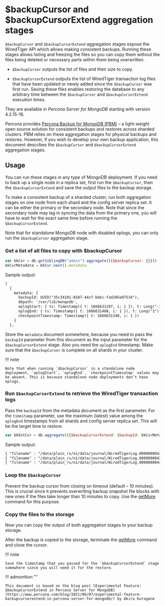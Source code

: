 # $backupCursor and $backupCursorExtend aggregation stages

`$backupCursor` and `$backupCursorExtend` aggregation stages expose the WiredTiger API which allows making consistent backups. Running these stages allows listing and freezing the files so you can copy them without the files being deleted or necessary parts within them being overwritten.


* `$backupCursor` outputs the list of files and their size to copy.

* `$backupCursorExtend` outputs the list of WiredTiger transaction log files that have been updated or newly added since the `$backupCursor` was first run. Saving these files enables restoring the database to any arbitrary time between the `$backupCursor` and `$backupCursorExtend` execution times.

They are available in *Percona Server for MongoDB* starting with version 4.2.15-16.

Percona provides [Percona Backup for MongoDB (PBM)](https://www.percona.com/doc/percona-backup-mongodb/index.html) – a light-weight open source solution for consistent backups and restores across sharded clusters. PBM relies on these aggregation stages for physical backups and restores. However, if you wish to develop your own backup application, this document describes the `$backupCursor` and `$backupCursorExtend` aggregation stages.

## Usage

You can run these stages in any type of MongoDB deployment. If you need to back up a single node in a replica set, first run the `$backupCursor`, then the `$backupCursorExtend` and save the output files to the backup storage.

To make a consistent backup of a sharded cluster, run both aggregation stages on one node from each shard and the config server replica set. It can be either the primary or the secondary node. Note that since the secondary node may lag in syncing the data from the primary one, you will have to wait for the exact same time before running the `$backupCursorExtend`.

Note that for standalone MongoDB node with disabled oplogs, you can only run the `$backupCursor` aggregation stage.

### Get a list of all files to copy with $backupCursor

```javascript
var bkCsr = db.getSiblingDB("admin").aggregate([{$backupCursor: {}}])
bkCsrMetadata = bkCsr.next().metadata
```

Sample output:

```default
[
  {
    metadata: {
      backupId: UUID("35c34101-0107-44cf-bdec-fad285e07534"),
      dbpath: '/var/lib/mongodb',
      oplogStart: { ts: Timestamp({ t: 1666631297, i: 1 }), t: Long("-1") },
      oplogEnd: { ts: Timestamp({ t: 1666631408, i: 1 }), t: Long("1") },
      checkpointTimestamp: Timestamp({ t: 1666631348, i: 1 })
    }
  },
```

Store the `metadata` document somewhere, because you need to pass the `backupId` parameter from this document as the input parameter for the `$backupCursorExtend` stage. Also you need the `oplogEnd` timestamp.
Make sure that the `$backupCursor` is complete on all shards in your cluster.

!!! note 

    Note that when running `$backupCursor` in a standalone node deployment, `oplogStart`, `oplogEnd`, `checkpointTimesatmp` values may be absent. This is because standalone node deployments don’t have oplogs.

### Run `$backupCursorExtend` to retrieve the WiredTiger transaction logs

Pass the `backupId` from the metadata document as the first parameter. For the `timestamp` parameter, use the maximum (latest) value among the `oplogEnd` timestamps from all shards and config server replica set. This will be the target time to restore.

```javascript
var bkExtCsr = db.aggregate([{$backupCursorExtend: {backupId: bkCsrMetadata.backupId, timestamp: new Timestamp(1666631418, 1)}}])
```

Sample output:

```default
{ "filename" : "/data/plain_rs/n1/data/journal/WiredTigerLog.0000000042" }
{ "filename" : "/data/plain_rs/n1/data/journal/WiredTigerLog.0000000043" }
{ "filename" : "/data/plain_rs/n1/data/journal/WiredTigerLog.0000000044" }
```

### Loop the `$backupCursor`

Prevent the backup cursor from closing on timeout (default – 10 minutes). This is crucial since it prevents overwriting backup snapshot file blocks with new ones if the files take longer than 10 minutes to copy.  Use the [getMore](https://www.mongodb.com/docs/v6.0/reference/command/getMore/#getmore) command for this purpose.

### Copy the files to the storage

Now you can copy the output of both aggregation stages to your backup storage.

After the backup is copied to the storage, terminate the [getMore](https://www.mongodb.com/docs/v6.0/reference/command/getMore/#getmore) command and close the cursor.

!!! note 

    Save the timestamp that you passed for the `$backupCursorExtend` stage somewhere since you will need it for the restore.

!!! admonition ""

    This document is based on the blog post [Experimental Feature: $backupCursorExtend in Percona Server for MongoDB](https://www.percona.com/blog/2021/06/07/experimental-feature-backupcursorextend-in-percona-server-for-mongodb/) by Akira Kurogane